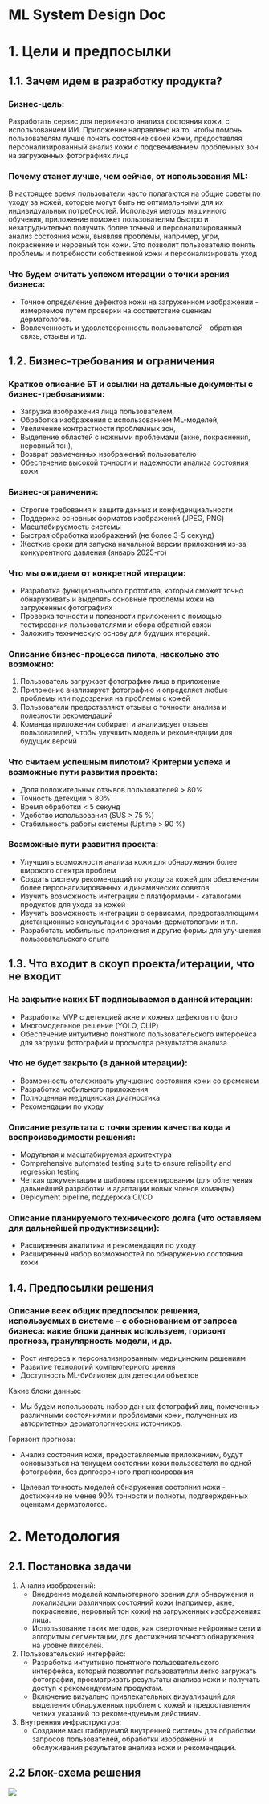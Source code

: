 # ML System Design Doc 

# 1. Цели и предпосылки

## 1.1. Зачем идем в разработку продукта?
### Бизнес-цель: 
Разработать сервис для первичного анализа состояния кожи, с использованием ИИ. Приложение направлено на то, чтобы помочь пользователям лучше понять состояние своей кожи, предоставляя персонализированный анализ кожи с подсвечиванием проблемных зон на загруженных фотографиях лица 
### Почему станет лучше, чем сейчас, от использования ML: 
В настоящее время пользователи часто полагаются на общие советы по уходу за кожей, которые могут быть не оптимальными для их индивидуальных потребностей. Используя методы машинного обучения, приложение поможет пользователям быстро и незатруднительно получить более точный и персонализированный анализ состояния кожи, выявляя проблемы, например, угри, покраснение и неровный тон кожи. Это позволит пользователю понять проблемы и потребности собственной кожи и персонализировать уход
### Что будем считать успехом итерации с точки зрения бизнеса: 
- Точное определение дефектов кожи на загруженном изображении - измеряемое путем проверки на соответствие оценкам дерматологов.
- Вовлеченность и удовлетворенность пользователей - обратная связь, отзывы и тд.

## 1.2. Бизнес-требования и ограничения

### Краткое описание БТ и ссылки на детальные документы с бизнес-требованиями:
 - Загрузка изображения лица пользователем, 
 - Обработка изображения с использованием ML-моделей, 
 - Увеличение контрастности проблемных зон, 
 - Выделение областей с кожными проблемами (акне, покраснения, неровный тон), 
 - Возврат размеченных изображений пользователю
 -  Обеспечение высокой точности и надежности анализа состояния кожи

### Бизнес-ограничения:
- Строгие требования к защите данных и конфиденциальности
- Поддержка основных форматов изображений (JPEG, PNG)
- Масштабируемость системы
- Быстрая обработка изображений (не более 3-5 секунд)
- Жесткие сроки для запуска начальной версии приложения из-за конкурентного давления (январь 2025-го)

### Что мы ожидаем от конкретной итерации:
- Разработка функционального прототипа, который сможет точно обнаруживать и выделять основные проблемы кожи на загруженных фотографиях
- Проверка точности и полезности приложения с помощью тестирования пользователями и сбора обратной связи
- Заложить техническую основу для будущих итераций.

### Описание бизнес-процесса пилота, насколько это возможно:
1. Пользователь загружает фотографию лица в приложение
2. Приложение анализирует фотографию и определяет любые проблемы или подозрения на проблемы с кожей
3. Пользователи предоставляют отзывы о точности анализа и полезности рекомендаций
4. Команда приложения собирает и анализирует отзывы пользователей, чтобы улучшить модель и рекомендации для будущих версий

### Что считаем успешным пилотом? Критерии успеха и возможные пути развития проекта:
- Доля положительных отзывов пользователей > 80%
- Точность детекции > 80%
- Время обработки < 5 секунд
- Удобство использования (SUS > 75 %)
- Стабильность работы системы (Uptime > 90 %)

###  Возможные пути развития проекта: 
- Улучшить возможности анализа кожи для обнаружения более широкого спектра проблем
- Создать систему рекомендаций по уходу за кожей для обеспечения более персонализированных и динамических советов
- Изучить возможность интеграции с платформами - каталогами продуктов для ухода за кожей
- Изучить возможность интеграции с сервисами, предоставляющими дистанционные консультации с врачами-дерматологами и т.п.
- Разработать мобильные приложения и другие формы для улучшения пользовательского опыта

## 1.3. Что входит в скоуп проекта/итерации, что не входит

### На закрытие каких БТ подписываемся в данной итерации: 
- Разработка MVP с детекцией акне и кожных дефектов по фото
- Многомодельное решение (YOLO, CLIP) 
- Обеспечение интуитивно понятного пользовательского интерфейса для загрузки фотографий и просмотра результатов анализа

### Что не будет закрыто (в данной итерации): 
- Возможность отслеживать улучшение состояния кожи со временем
- Разработка мобильного приложения
- Полноценная медицинская диагностика
- Рекомендации по уходу 

### Описание результата с точки зрения качества кода и воспроизводимости решения: 
- Модульная и масштабируемая архитектура
- Comprehensive automated testing suite to ensure reliability and regression testing
- Четкая документация и шаблоны проектирования (для облегчения дальнейшей разработки и адаптации новых членов команды)
- Deployment pipeline, поддержка CI/CD

### Описание планируемого технического долга (что оставляем для дальнейшей продуктивизации): 
- Расширенная аналитика и рекомендации по уходу
- Расширенный набор возможностей по обнаружению состояния кожи

## 1.4. Предпосылки решения

### Описание всех общих предпосылок решения, используемых в системе – с обоснованием от запроса бизнеса: какие блоки данных используем, горизонт прогноза, гранулярность модели, и др.

- Рост интереса к персонализированным медицинским решениям
- Развитие технологий компьютерного зрения
- Доступность ML-библиотек для детекции объектов

Какие блоки данных:
- Мы будем использовать набор данных фотографий лиц, помеченных различными состояниями и проблемами кожи, полученных из авторитетных дерматологических источников.

Горизонт прогноза:
- Анализ состояния кожи, предоставляемые приложением, будут основываться на текущем состоянии кожи пользователя по одной фотографии, без долгосрочного прогнозирования

- Целевая точность моделей обнаружения состояния кожи - достижение не менее 90% точности и полноты, подтвержденных оценками дерматологов.

# 2. Методология

## 2.1. Постановка задачи

1. Анализ изображений:
   - Внедрение моделей компьютерного зрения для обнаружения и локализации различных состояний кожи (например, акне, покраснение, неровный тон кожи) на загруженных изображениях лица.
   - Использование таких методов, как сверточные нейронные сети и алгоритмы сегментации, для достижения точного обнаружения на уровне пикселей.
2. Пользовательский интерфейс:
   - Разработка интуитивно понятного пользовательского интерфейса, который позволяет пользователям легко загружать фотографии, просматривать результаты анализа кожи и получать доступ к рекомендуемым продуктам.
   - Включение визуально привлекательных визуализаций для выделения обнаруженных проблем с кожей и предоставления четких указаний по рекомендуемым действиям.
3. Внутренняя инфраструктура:
   - Создание масштабируемой внутренней системы для обработки запросов пользователей, обработки изображений и обслуживания результатов анализа кожи и рекомендаций.

## 2.2 Блок-схема решения


![](block-schema.png)

